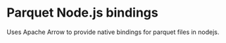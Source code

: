 
# Parquet Node.js bindings

Uses Apache Arrow to provide native bindings for parquet files in nodejs.
